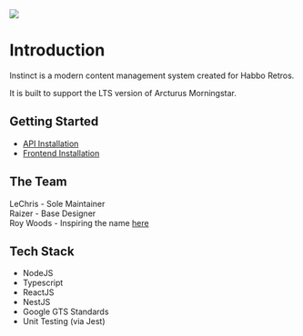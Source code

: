 <img src="https://i.imgur.com/IpdgRjM.png" />

# Introduction
Instinct is a modern content management system created for Habbo Retros.

It is built to support the LTS version of Arcturus Morningstar.

## Getting Started
* [API Installation](api/README.md)
* [Frontend Installation](web/README.md)

## The Team
LeChris - Sole Maintainer
<br/>
Raizer - Base Designer
<br/>
Roy Woods - Inspiring the name [here](https://www.youtube.com/watch?v=_5lUSTmkM_0)

## Tech Stack
* NodeJS
* Typescript
* ReactJS
* NestJS
* Google GTS Standards
* Unit Testing (via Jest)